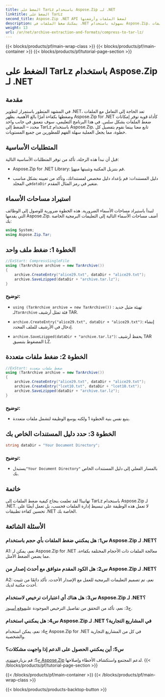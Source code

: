 ```yaml
---
title: الضغط على TarLz باستخدام Aspose.Zip لـ .NET
linktitle: الضغط على TarLz
second_title: Aspose.Zip .NET API لضغط الملفات وأرشفتها
description: يمكنك ضغط الملفات في .NET بسهولة باستخدام Aspose.Zip. تعلم كيفية إنشاء أرشيفات TarLz خطوة بخطوة.
weight: 13
url: /ar/net/archive-extraction-and-formats/compress-to-tar-lz/
---
```


{{< blocks/products/pf/main-wrap-class >}}
{{< blocks/products/pf/main-container >}}
{{< blocks/products/pf/tutorial-page-section >}}

# الضغط على TarLz باستخدام Aspose.Zip لـ .NET

## مقدمة

في المشهد المتطور باستمرار لتطوير .NET، تعد الحاجة إلى التعامل مع الملفات وضغطها بكفاءة أمرًا بالغ الأهمية. يظهر Aspose.Zip for .NET كأداة قوية توفر إمكانات ضغط الملفات بشكل سلس. في هذا البرنامج التعليمي، سوف نتعمق في جانب واحد محدد – الضغط إلى TarLz باستخدام Aspose.Zip. تابع معنا بينما نقوم بتفصيل كل خطوة، مما يجعل العملية سهلة الفهم للمطورين من جميع المستويات.

## المتطلبات الأساسية

قبل أن نبدأ هذه الرحلة، تأكد من توفر المتطلبات الأساسية التالية:

-  Aspose.Zip for .NET Library: قم بتنزيل المكتبة وتثبيتها من[هنا](https://releases.aspose.com/zip/net/).

-  دليل المستندات: قم بإعداد دليل مخصص لمستنداتك، وتأكد من تعيينه بشكل مناسب في المجلد`dataDir` متغير في رمز المثال المقدم.

## استيراد مساحات الأسماء

لنبدأ باستيراد مساحات الأسماء الضرورية. هذه الخطوة ضرورية للوصول إلى الوظائف التي يقدمها Aspose.Zip. أضف مساحات الأسماء التالية إلى التعليمات البرمجية الخاصة بك:

```csharp
using System;
using Aspose.Zip.Tar;
```

## الخطوة 1: ضغط ملف واحد

```csharp
//ExStart: CompressSingleFile
using (TarArchive archive = new TarArchive())
{
    archive.CreateEntry("alice29.txt", dataDir + "alice29.txt");
    archive.SaveLzipped(dataDir + "archive.tar.lz");
}
```

### توضيح:

- `using (TarArchive archive = new TarArchive())` : تهيئة مثيل جديد لـ`TarArchive` فئة تمثل أرشيف TAR.

- `archive.CreateEntry("alice29.txt", dataDir + "alice29.txt")`: إنشاء إدخال في الأرشيف للملف المحدد.

- `archive.SaveLzipped(dataDir + "archive.tar.lz")`: يحفظ أرشيف TAR المضغوط بتنسيق LZ.

## الخطوة 2: ضغط ملفات متعددة

```csharp
//ExStart: ضغط ملفات متعددة
using (TarArchive archive = new TarArchive())
{
    archive.CreateEntry("alice29.txt", dataDir + "alice29.txt");
    archive.CreateEntry("lcet10.txt", dataDir + "lcet10.txt");
    archive.SaveLzipped(dataDir + "archive.tar.lz");
}
```

### توضيح:

- يتبع نفس بنية الخطوة 1 ولكنه يوسع الوظيفة لتشمل ملفات متعددة.

## الخطوة 3: حدد دليل المستندات الخاص بك


```csharp
string dataDir = "Your Document Directory";
```

### توضيح:

-  يستبدل`"Your Document Directory"` بالمسار الفعلي إلى دليل المستندات الخاص بك.

## خاتمة

تهانينا! لقد تعلمت بنجاح كيفية ضغط الملفات إلى TarLz باستخدام Aspose.Zip لـ .NET. لا تعمل هذه الوظيفة على تبسيط إدارة الملفات فحسب، بل تعمل أيضًا على تحسين كفاءة تطبيقات .NET الخاصة بك.

## الأسئلة الشائعة

### س1: هل يمكنني ضغط الملفات بأي حجم باستخدام Aspose.Zip لـ .NET؟

A1: نعم، يمكن لـ Aspose.Zip for .NET معالجة الملفات ذات الأحجام المختلفة بكفاءة، مما يضمن الضغط الأمثل.

### س2: هل الكود المقدم متوافق مع أحدث إصدار من Aspose.Zip لـ .NET؟

A2: نعم، تم تصميم التعليمات البرمجية للعمل مع الإصدار الأحدث. تأكد دائمًا من تثبيت أحدث مكتبة لديك.

### س3: هل هناك أي اعتبارات ترخيص لاستخدام Aspose.Zip لـ .NET؟

 ج3: نعم، تأكد من التحقق من تفاصيل الترخيص الموجودة على[موقع أسبوز](https://purchase.aspose.com/buy).

### س4: هل يمكنني استخدام Aspose.Zip لـ .NET في المشاريع التجارية؟

ج4: نعم، يمكن استخدام Aspose.Zip for .NET في كل من المشاريع التجارية والشخصية.

### س5: أين يمكنني الحصول على الدعم إذا واجهت مشكلات؟

 ج5: قم بزيارة[منتدى Aspose.Zip](https://forum.aspose.com/c/zip/37) لدعم المجتمع واستكشاف الأخطاء وإصلاحها.
{{< /blocks/products/pf/tutorial-page-section >}}

{{< /blocks/products/pf/main-container >}}
{{< /blocks/products/pf/main-wrap-class >}}

{{< blocks/products/products-backtop-button >}}
